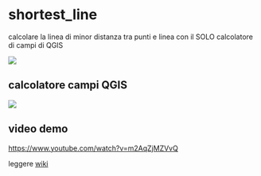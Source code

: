 # shortest_line
calcolare la linea di minor distanza tra punti e linea con il SOLO calcolatore di campi di QGIS

<img src ="https://github.com/pigreco/shortest_line/blob/master/output_UhJ8Vr.gif">

## calcolatore campi QGIS

<img src ="https://github.com/pigreco/shortest_line/blob/master/Immagine%207.jpg">

## video demo

https://www.youtube.com/watch?v=m2AqZjMZVvQ

leggere [wiki](https://github.com/pigreco/shortest_line/wiki)
